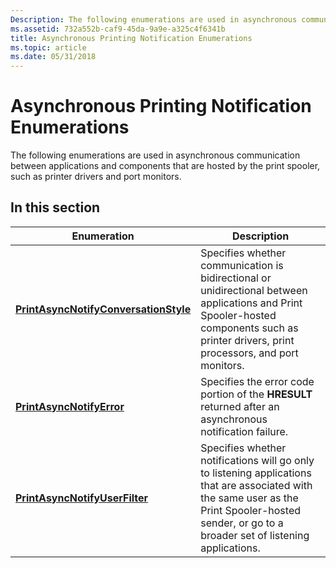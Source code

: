 ```yaml
---
Description: The following enumerations are used in asynchronous communication between applications and components that are hosted by the print spooler, such as printer drivers and port monitors.
ms.assetid: 732a552b-caf9-45da-9a9e-a325c4f6341b
title: Asynchronous Printing Notification Enumerations
ms.topic: article
ms.date: 05/31/2018
---
```


# Asynchronous Printing Notification Enumerations

The following enumerations are used in asynchronous communication between applications and components that are hosted by the print spooler, such as printer drivers and port monitors.

## In this section



| Enumeration                                                                               | Description                                                                                                                                                                                                    |
|-------------------------------------------------------------------------------------------|----------------------------------------------------------------------------------------------------------------------------------------------------------------------------------------------------------------|
| [**PrintAsyncNotifyConversationStyle**](/windows/desktop/api/prnasnot/ne-prnasnot-printasyncnotifyconversationstyle)<br/> | Specifies whether communication is bidirectional or unidirectional between applications and Print Spooler-hosted components such as printer drivers, print processors, and port monitors.<br/>           |
| [**PrintAsyncNotifyError**](/windows/desktop/api/prnasnot/ne-prnasnot-printasyncnotifyerror)<br/>                         | Specifies the error code portion of the **HRESULT** returned after an asynchronous notification failure.<br/>                                                                                            |
| [**PrintAsyncNotifyUserFilter**](/windows/desktop/api/prnasnot/ne-prnasnot-printasyncnotifyuserfilter)<br/>               | Specifies whether notifications will go only to listening applications that are associated with the same user as the Print Spooler-hosted sender, or go to a broader set of listening applications.<br/> |



 

 

 




